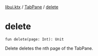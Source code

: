 [libui.ktx](../README.md) / [TabPane](README.md) / [delete](delete.md)

# delete

`fun delete(page: Int): Unit`

Delete deletes the nth page of the TabPane.

